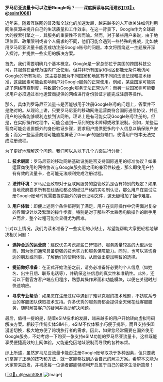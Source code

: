 **罗马尼亚流量卡可以注册Google吗？——深度解读与实用建议[[TG💪+ @esim1088](https://t.me/s/esim1088)]**

近年来，随着互联网的普及和全球化的加速发展，越来越多的人开始关注如何利用网络资源来提升自己的生活质量和工作效率。在这一背景下，Google作为全球最大的搜索引擎之一，其服务的重要性不言而喻。然而，对于某些用户来说，由于地理位置、政策限制或者个人需求的不同，他们可能会遇到一些特殊的挑战，比如使用罗马尼亚流量卡能否成功注册Google账号的问题。本文将围绕这一主题展开深入探讨，并提供一些实用的解决方案。

首先，我们需要明确几个基本概念。Google是一家总部位于美国的跨国科技公司，其服务在全球范围内广泛使用，但并非所有国家和地区都能无条件地访问Google的所有功能。这主要是因为不同国家和地区有不同的法律法规和技术标准，这些因素可能会影响用户对Google服务的正常使用。例如，某些国家可能实施了网络审查制度，导致部分Google服务无法正常访问；而另一些国家则可能要求用户必须通过本地运营商提供的网络进行身份验证才能完成注册等操作。

那么，具体到罗马尼亚流量卡是否能够用于注册Google账号的问题上，答案并不是绝对的。从理论上讲，只要罗马尼亚的移动网络运营商符合国际通信协议，并且用户的设备能够顺利连接到该网络，理论上是有可能实现Google账号注册的。但是，在实际操作过程中，可能会遇到一系列的技术障碍或政策限制。例如，某些运营商可能会设置额外的身份验证步骤，要求用户提供更多的个人信息以确保账户安全；而另一些运营商则可能直接屏蔽了Google的服务端口，使得用户根本无法完成注册流程。

为了更好地理解这个问题，我们可以从以下几个方面进行分析：

1. **技术层面**：罗马尼亚的移动网络基础设施是否支持国际通用的标准协议？如果运营商使用的网络协议与Google服务器之间的兼容性较差，那么即使用户持有有效的流量卡，也可能无法顺利完成注册过程。
   
2. **法律环境**：罗马尼亚政府对于互联网服务的监管政策是否有特别的规定？如果当地政府要求所有在线活动都必须经过严格的实名制认证，那么用户在尝试注册Google账号时就需要提供额外的身份证明文件，这无疑增加了操作难度。

3. **用户体验**：即便上述两个条件都得到了满足，用户在实际操作中仍需面对复杂的界面设计以及繁琐的操作步骤。特别是对于那些不太熟悉电脑操作的新手用户而言，整个过程可能会显得尤为困难。

针对以上情况，我们为读者准备了一些实用的小贴士，希望能帮助大家更轻松地解决相关问题：

- **选择合适的运营商**：建议优先考虑那些口碑较好、服务质量较高的大型运营商，因为他们通常具备更强的技术实力和服务保障能力。同时，也可以咨询身边的朋友或同事，了解他们的使用体验，从而做出更加明智的选择。

- **提前做好准备**：在正式开始注册之前，请务必准备好必要的个人信息（如姓名、出生日期、联系电话等），并确保这些信息的真实性和准确性。此外，还可以下载官方客户端应用程序，熟悉其操作界面和功能模块，以便在关键时刻快速响应。

- **寻求专业帮助**：如果您在注册过程中遇到了难以克服的技术难题，不妨联系专业的客服团队获取技术支持。许多优秀的服务商都会提供全天候在线客服服务，随时解答客户的疑问并协助解决问题。

最后，值得一提的是，随着eSIM技术的发展，越来越多的用户开始转向虚拟号码解决方案。相较于传统实体SIM卡，eSIM不仅体积小巧便于携带，而且支持多国漫游切换，极大地方便了跨境旅行者的需求。因此，如果您经常需要在国外使用Google服务，不妨考虑一下购买一张支持eSIM功能的罗马尼亚流量卡，这样既能享受便捷高效的上网体验，又能避免因地域限制而导致的各种麻烦。

综上所述，虽然罗马尼亚流量卡能否注册Google账号取决于多种因素，但只要我们掌握了正确的技巧和方法，就一定能够找到适合自己的解决方案。希望本文能为大家带来启发，并祝愿每一位读者都能够顺利开启属于自己的数字生活新篇章！

[[TG💪+ @esim1088](https://t.me/s/esim1088) ![Image](https://i.postimg.cc/4NQfJmqS/Snipaste-2025-05-13-00-14-12.png)]
